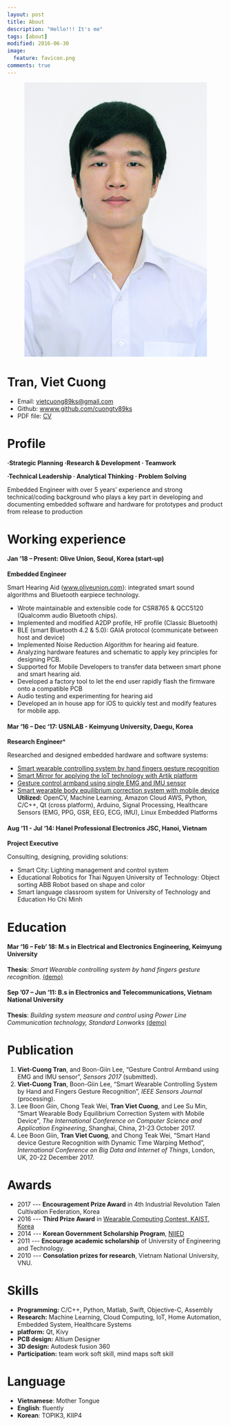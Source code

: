 ```yaml
---
layout: post
title: About
description: "Hello!!! It's me"
tags: [about]
modified: 2016-06-30
image:
  feature: favicon.png
comments: true
---
```



<figure class="half center">
	<img src="/images/avatar.jpg" alt="">
</figure>

Tran, Viet Cuong
================
* Email: [vietcuong89ks@gmail.com](vietcuong89ks@gmail.com)
* Github: [wwww.github.com/cuongtv89ks](https://github.com/cuongtv89ks)
* PDF file: [CV]()

Profile
=======
**·Strategic Planning      ·Research & Development    · Teamwork**

**·Technical Leadership    · Analytical Thinking      · Problem Solving**

Embedded Engineer with over 5 years’ experience and strong technical/coding background who plays a
key part in developing and documenting embedded software and hardware for prototypes and product
from release to production

Working experience
==================
#### Jan ‘18 – Present: Olive Union, Seoul, Korea (start-up)          

**Embedded Engineer**

Smart Hearing Aid (www.oliveunion.com): integrated smart sound algorithms and Bluetooth earpiece
technology.
* Wrote maintainable and extensible code for CSR8765 & QCC5120 (Qualcomm audio Bluetooth chips).
* Implemented and modified A2DP profile, HF profile (Classic Bluetooth)
* BLE (smart Bluetooth 4.2 & 5.0): GAIA protocol (communicate between host and device)
* Implemented Noise Reduction Algorithm for hearing aid feature.
* Analyzing hardware features and schematic to apply key principles for designing PCB.
* Supported for Mobile Developers to transfer data between smart phone and smart hearing aid.
* Developed a factory tool to let the end user rapidly flash the firmware onto a compatible PCB
* Audio testing and experimenting for hearing aid
* Developed an in house app for iOS to quickly test and modify features for mobile app.


#### Mar ‘16 – Dec ‘17: USNLAB - Keimyung University, Daegu, Korea

**Research Engineer***

Researched and designed embedded hardware and software systems:
* [Smart wearable controlling system by hand fingers gesture recognition]()
* [Smart Mirror for applying the IoT technology with Artik platform]()
* [Gesture control armband using single EMG and IMU sensor](http://cuongtv.com/project/Gesture-Control-Armband-using-Single-EMG-and-IMU-sensor/)
* [Smart wearable body equilibrium correction system with mobile device](http://cuongtv.com/project/Smart-Wearable-Body-Equilibrium-Correction-System-with-Mobile-Device/)
**Utilized:** OpenCV, Machine Learning, Amazon Cloud AWS, Python, C/C++, Qt (cross platform), Arduino,
Signal Processing, Healthcare Sensors (EMG, PPG, GSR, EEG, ECG, IMU), Linux Embedded Platforms


#### Aug ‘11 - Jul ‘14: Hanel Professional Electronics JSC, Hanoi, Vietnam  

**Project Executive**

Consulting, designing, providing solutions:
* Smart City: Lighting management and control system
* Educational Robotics for Thai Nguyen University of Technology: Object sorting ABB Robot based on
shape and color
* Smart language classroom system for University of Technology and Education Ho Chi Minh

Education
=========

#### Mar ‘16 – Feb’ 18: M.s in Electrical and Electronics Engineering, Keimyung University         
**Thesis**: *Smart Wearable controlling system by hand fingers gesture recognition.* [(demo)](https://www.youtube.com/watch?v=xYD6fA76y_g)

#### Sep ’07 – Jun ‘11: B.s in Electronics and Telecommunications, Vietnam National University     
**Thesis**: *Building system measure and control using Power Line Communication technology, Standard Lonworks* [(demo)](https://www.youtube.com/watch?v=JJyp_-AzI58&feature=youtu.be)

Publication
===========

1. **Viet-Cuong Tran**, and Boon-Giin Lee, “Gesture Control Armband using EMG and IMU sensor”, *Sensors 2017* (submitted).
2. **Viet-Cuong Tran**, Boon-Giin Lee, “Smart Wearable Controlling System by Hand and Fingers Gesture Recognition”, *IEEE Sensors Journal* (processing).
3. Lee Boon Giin, Chong Teak Wei, **Tran Viet Cuong**, and Lee Su Min, “Smart Wearable Body Equilibrium Correction System with Mobile Device”, *The International Conference on Computer Science and Application Engineering*, Shanghai, China, 21-23 October 2017.
4. Lee Boon Giin, **Tran Viet Cuong**, and Chong Teak Wei, “Smart Hand device Gesture Recognition with Dynamic Time Warping Method”, *International Conference on Big Data and Internet of Things*, London, UK, 20-22 December 2017.


Awards
======
* 2017 --- **Encouragement Prize Award** in 4th Industrial Revolution Talen Cultivation Federation, Korea
* 2016 --- **Third Prize Award** in [Wearable Computing Contest, KAIST, Korea](http://www.ufcom.net/)
* 2014 --- **Korean Government Scholarship Program**, [NIIED](http://www.niied.go.kr/eng/main.do)
* 2011 --- **Encourage academic scholarship** of University of Engineering and Technology.
* 2010 --- **Consolation prizes for research**, Vietnam National University, VNU.

Skills
======
* **Programming:** C/C++, Python, Matlab, Swift, Objective-C, Assembly
* **Research:** Machine Learning, Cloud Computing, IoT, Home Automation, Embedded System, Healthcare Systems
* **platform:** Qt, Kivy
* **PCB design:** Altium Designer
* **3D design:** Autodesk fusion 360
* **Participation:** team work soft skill, mind maps soft skill

Language
========
* **Vietnamese**: Mother Tongue
* **English**: fluently
* **Korean**: TOPIK3, KIIP4
